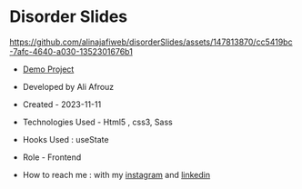 # Disorder Slides


https://github.com/alinajafiweb/disorderSlides/assets/147813870/cc5419bc-7afc-4640-a030-1352301676b1


- [Demo Project](https://aliafrouz.github.io/disorderSlides/)

- Developed by Ali Afrouz

- Created - 2023-11-11

- Technologies Used - Html5 , css3, Sass

- Hooks Used : useState 

- Role - Frontend

- How to reach me : with my [instagram](https://www.instagram.com/aliafrouz_com) and [linkedin](https://www.linkedin.com/in/aliafrouz/)
